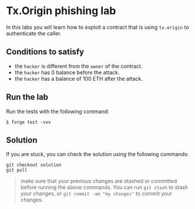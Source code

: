# Tx.Origin phishing lab
In this labs you will learn how to exploit a contract that is using `tx.origin` to authenticate the caller.

## Conditions to satisfy

- the `hacker` is different from the `owner` of the contract.
- the `hacker` has 0 balance before the attack.
- the `hacker` has a balance of 100 ETH after the attack.

## Run the lab

Run the tests with the following command:

```shell
$ forge test -vvv
```

## Solution

If you are stuck, you can check the solution using the following commands:

```shell
git checkout solution
git pull
```

> make sure that your previous changes are stashed or committed before running the above commands. You can run `git stash` to stash your changes, or `git commit -am "my changes"` to commit your changes.


